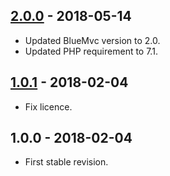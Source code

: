 ## [2.0.0] - 2018-05-14
- Updated BlueMvc version to 2.0.
- Updated PHP requirement to 7.1.

## [1.0.1] - 2018-02-04
- Fix licence.

## 1.0.0 - 2018-02-04
- First stable revision.

[2.0.0]: https://github.com/themichaelhall/bluemvc-website/compare/v1.0.1...v2.0.0
[1.0.1]: https://github.com/themichaelhall/bluemvc-website/compare/v1.0.0...v1.0.1